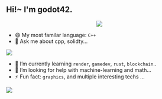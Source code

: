 
<h2> Hi!~ I'm godot42.</h2>

<div align="center">
 <div>
    <img   src="https://komarev.com/ghpvc/?username=godotc"></img>
 </div>
</div>


<!-- - 🔭 I’m currently working on `GameDev` and `Blockchian`...
- 👯 I’m looking to collaborate on `gamedev` or `backend`... 


- 📫 How to reach me:... -->

- 😄 My most familar language: `C++` 
- 💬 Ask me about cpp, solidty...
 <div>
   <img   src="https://github-readme-stats.vercel.app/api/top-langs/?username=godotc&layout=compact"></img>
 </div>
 

- 🌱 I’m currently learning `render`, `gamedev`, `rust`, `blockchain`..
- 🤔 I’m looking for help with machine-learning and math...
- ⚡ Fun fact: `graphics`, and multiple interesting techs ...


 <div>
    <img   src="https://github-readme-stats.vercel.app/api?username=godotc&show_icons=true&theme=tokyonight"></img>
 </div>








